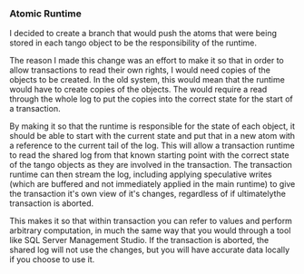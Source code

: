 ### Atomic Runtime 

I decided to create a branch that would push the atoms that were being
stored in each tango object to be the responsibility of the runtime.

The reason I made this change was an effort to make it so that in order
to allow transactions to read their own rights, I would need copies of
the objects to be created. In the old system, this would mean that the
runtime would have to create copies of the objects. The would require
a read through the whole log to put the copies into the correct state 
for the start of a transaction.

By making it so that the runtime is responsible for the state of each
object, it should be able to start with the current state and put that
in a new atom with a reference to the current tail of the log. This will
allow a transaction runtime to read the shared log from that known 
starting point with the correct state of the tango objects as they are
involved in the transaction. The transaction runtime can then stream 
the log, including applying speculative writes (which are buffered and
not immediately applied in the main runtime) to give the transaction 
it's own view of it's changes, regardless of if ultimatelythe transaction 
is aborted.

This makes it so that within transaction you can refer to values and 
perform arbitrary computation, in much the same way that you would
through a tool like SQL Server Management Studio. If the transaction
is aborted, the shared log will not use the changes, but you will have
accurate data locally if you choose to use it.
